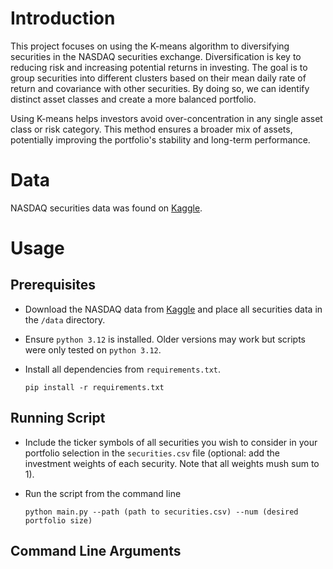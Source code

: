 # Introduction

This project focuses on using the K-means algorithm to diversifying securities in the NASDAQ securities exchange. Diversification is key to reducing risk and increasing potential returns in investing. The goal is to group securities into different clusters based on their mean daily rate of return and covariance with other securities. By doing so, we can identify distinct asset classes and create a more balanced portfolio.

Using K-means helps investors avoid over-concentration in any single asset class or risk category. This method ensures a broader mix of assets, potentially improving the portfolio's stability and long-term performance.


# Data

NASDAQ securities data was found on [Kaggle](https://www.kaggle.com/datasets/paultimothymooney/stock-market-data). 

# Usage

## Prerequisites

- Download the NASDAQ data from [Kaggle](https://www.kaggle.com/datasets/paultimothymooney/stock-market-data) and place all securities data in the `/data` directory. 

- Ensure `python 3.12` is installed. Older versions may work but scripts were only tested on `python 3.12`.

- Install all dependencies from `requirements.txt`.

    `pip install -r requirements.txt`


## Running Script

- Include the ticker symbols of all securities you wish to consider in your portfolio selection in the `securities.csv` file (optional: add the investment weights of each security. Note that all weights mush sum to 1).

- Run the script from the command line 

    `python main.py --path (path to securities.csv) --num (desired portfolio size)`


## Command Line Arguments